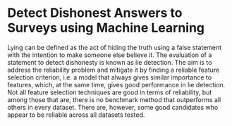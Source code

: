 # Detect Dishonest Answers to Surveys using Machine Learning

Lying can be defined as the act of hiding the truth using a false statement with the intention to make someone else believe it. The evaluation of a statement to detect dishonesty is known as lie detection.
The aim is to address the reliability problem and mitigate it by finding a reliable feature selection criterion, i.e. a model that always gives similar importance to features, which, at the same time, gives good performance in lie detection.
Not all feature selection techniques are good in terms of reliability, but among those that are, there is no benchmark method that outperforms all others in every dataset. There are, however, some good candidates who appear to be reliable across all datasets tested.
